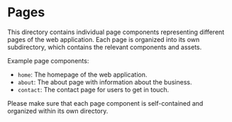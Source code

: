 # Pages

This directory contains individual page components representing different pages of the web application. Each page is organized into its own subdirectory, which contains the relevant components and assets.

Example page components:

- `home`: The homepage of the web application.
- `about`: The about page with information about the business.
- `contact`: The contact page for users to get in touch.

Please make sure that each page component is self-contained and organized within its own directory.
